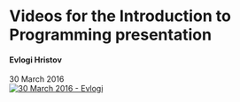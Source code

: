 #   Videos for the Introduction to Programming presentation

<!-- video -->
#### Evlogi Hristov
30 March 2016<br/>
[![30 March 2016 - Evlogi](https://img.youtube.com/vi/RgOcc1gG5As/default.jpg)](https://www.youtube.com/watch?v=RgOcc1gG5As)